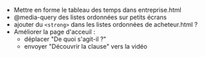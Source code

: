 - Mettre en forme le tableau des temps dans entreprise.html
- @media-query des listes ordonnées sur petits écrans
- ajouter du `<strong>` dans les listes ordonnées de acheteur.html ?
- Améliorer la page d'acceuil :
  * déplacer "De quoi s'agit-il ?"
  * envoyer "Découvrir la clause" vers la vidéo
